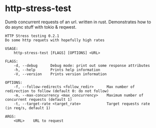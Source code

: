 http-stress-test
================

Dumb concurrent requests of an url. written in rust.
Demonstrates how to do async stuff with tokio & reqwest.


    HTTP Stress testing 0.2.1
    Do some http requets with hopefully high rates

    USAGE:
        http-stress-test [FLAGS] [OPTIONS] <URL>

    FLAGS:
        -d, --debug      Debug mode: print out some response attributes
        -h, --help       Prints help information
        -V, --version    Prints version information

    OPTIONS:
        -f, --follow-redirects <follow_redir>      Max number of redirection to follow (default 0: do not follow)
        -m, --max-concurrency <max_concurrency>    Maximum number of concurrent requests (default 1)
        -t, --target-rate <target_rate>            Target requests rate (in req/s, default 1)

    ARGS:
        <URL>    URL to request


